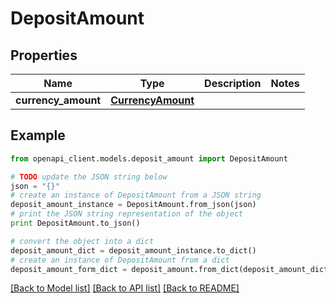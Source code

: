 # DepositAmount


## Properties
Name | Type | Description | Notes
------------ | ------------- | ------------- | -------------
**currency_amount** | [**CurrencyAmount**](CurrencyAmount.md) |  | 

## Example

```python
from openapi_client.models.deposit_amount import DepositAmount

# TODO update the JSON string below
json = "{}"
# create an instance of DepositAmount from a JSON string
deposit_amount_instance = DepositAmount.from_json(json)
# print the JSON string representation of the object
print DepositAmount.to_json()

# convert the object into a dict
deposit_amount_dict = deposit_amount_instance.to_dict()
# create an instance of DepositAmount from a dict
deposit_amount_form_dict = deposit_amount.from_dict(deposit_amount_dict)
```
[[Back to Model list]](../README.md#documentation-for-models) [[Back to API list]](../README.md#documentation-for-api-endpoints) [[Back to README]](../README.md)


